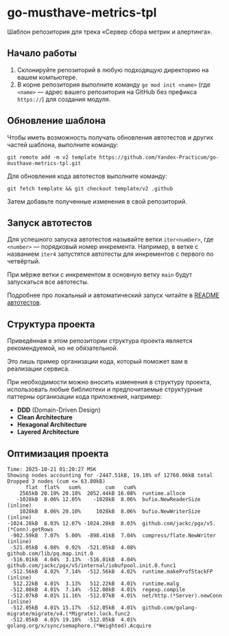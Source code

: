 # go-musthave-metrics-tpl

Шаблон репозитория для трека «Сервер сбора метрик и алертинга».

## Начало работы

1. Склонируйте репозиторий в любую подходящую директорию на вашем компьютере.
2. В корне репозитория выполните команду `go mod init <name>` (где `<name>` — адрес вашего репозитория на GitHub без префикса `https://`) для создания модуля.

## Обновление шаблона

Чтобы иметь возможность получать обновления автотестов и других частей шаблона, выполните команду:

```
git remote add -m v2 template https://github.com/Yandex-Practicum/go-musthave-metrics-tpl.git
```

Для обновления кода автотестов выполните команду:

```
git fetch template && git checkout template/v2 .github
```

Затем добавьте полученные изменения в свой репозиторий.

## Запуск автотестов

Для успешного запуска автотестов называйте ветки `iter<number>`, где `<number>` — порядковый номер инкремента. Например, в ветке с названием `iter4` запустятся автотесты для инкрементов с первого по четвёртый.

При мёрже ветки с инкрементом в основную ветку `main` будут запускаться все автотесты.

Подробнее про локальный и автоматический запуск читайте в [README автотестов](https://github.com/Yandex-Practicum/go-autotests).

## Структура проекта

Приведённая в этом репозитории структура проекта является рекомендуемой, но не обязательной.

Это лишь пример организации кода, который поможет вам в реализации сервиса.

При необходимости можно вносить изменения в структуру проекта, использовать любые библиотеки и предпочитаемые структурные паттерны организации кода приложения, например:
- **DDD** (Domain-Driven Design)
- **Clean Architecture**
- **Hexagonal Architecture**
- **Layered Architecture**

## Оптимизация проекта
```Type: inuse_space
Time: 2025-10-21 01:20:27 MSK
Showing nodes accounting for -2447.51kB, 19.18% of 12760.06kB total
Dropped 3 nodes (cum <= 63.80kB)
      flat  flat%   sum%        cum   cum%
    2565kB 20.10% 20.10%  2052.44kB 16.08%  runtime.allocm
   -1028kB  8.06% 12.05%    -1028kB  8.06%  bufio.NewReaderSize (inline)
    1028kB  8.06% 20.10%     1028kB  8.06%  bufio.NewWriterSize (inline)
-1024.28kB  8.03% 12.07% -1024.28kB  8.03%  github.com/jackc/pgx/v5.(*Conn).getRows
 -902.59kB  7.07%  5.00%  -898.41kB  7.04%  compress/flate.NewWriter (inline)
 -521.05kB  4.08%  0.92%  -521.05kB  4.08%  github.com/lib/pq.map.init.0
 -516.01kB  4.04%  3.13%  -516.01kB  4.04%  github.com/jackc/pgx/v5/internal/iobufpool.init.0.func1
 -512.56kB  4.02%  7.14%  -512.56kB  4.02%  runtime.makeProfStackFP (inline)
  512.22kB  4.01%  3.13%   512.22kB  4.01%  runtime.malg
 -512.08kB  4.01%  7.14%  -512.08kB  4.01%  regexp.compile
 -512.07kB  4.01% 11.16%  -512.07kB  4.01%  net/http.(*Server).newConn (inline)
 -512.05kB  4.01% 15.17%  -512.05kB  4.01%  github.com/golang-migrate/migrate/v4.(*Migrate).lock.func2
 -512.05kB  4.01% 19.18%  -512.05kB  4.01%  golang.org/x/sync/semaphore.(*Weighted).Acquire
```
